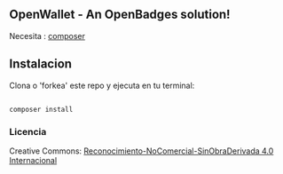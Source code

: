 ## OpenWallet - An OpenBadges solution!

Necesita :  [composer](https://getcomposer.org/)


## Instalacion

Clona o 'forkea' este repo y ejecuta en tu terminal:

```

composer install

```

### Licencia

Creative Commons: [Reconocimiento-NoComercial-SinObraDerivada 4.0 Internacional](http://creativecommons.org/licenses/by-nc-nd/4.0/)